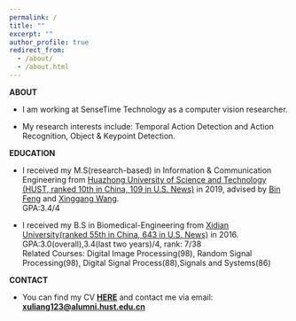 ```yaml
---
permalink: /
title: ""
excerpt: ""
author_profile: true
redirect_from:
  - /about/
  - /about.html
---
```

**ABOUT**

- I am working at SenseTime Technology as a computer vision researcher.

- My research interests include:
Temporal Action Detection and Action Recognition, Object & Keypoint Detection.

**EDUCATION**

- I received my M.S(research-based) in Information & Communication Engineering from [Huazhong University of Science and Technology (HUST, ranked 10th in China, 109 in U.S. News)](http://english.hust.edu.cn/) in 2019, advised by [Bin Feng](https://ieeexplore.ieee.org/author/37290322400) and [Xinggang Wang](https://xwcv.github.io/).  
GPA:3.4/4

- I received my B.S in Biomedical-Engineering from [Xidian University(ranked 55th in China, 643 in U.S. News)](https://en.xidian.edu.cn/) in 2016.  
GPA:3.0(overall),3.4(last two years)/4, rank: 7/38  
Related Courses: Digital Image Processing(98), Random Signal Processing(98), Digital Signal Process(88),Signals and Systems(86)

**CONTACT**

- You can find my CV [**HERE**](https://LiangXu123.github.io/files/CV_LiangXu.pdf) and contact me via email: **<xuliang123@alumni.hust.edu.cn>**
